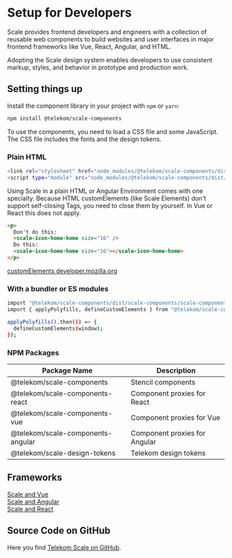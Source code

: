 # Setup for Developers

Scale provides frontend developers and engineers with a collection of reusable web components to build websites and user interfaces in major frontend frameworks like Vue, React, Angular, and HTML.

Adopting the Scale design system enables developers to use consistent markup, styles, and behavior in prototype and production work.

## Setting things up

Install the component library in your project with `npm` or `yarn`:

```bash
npm install @telekom/scale-components
```

To use the components, you need to load a CSS file and some JavaScript. The CSS file includes the fonts and the design tokens.

### Plain HTML

```bash
<link rel="stylesheet" href="node_modules/@telekom/scale-components/dist/scale-components/scale-components.css">
<script type="module" src="node_modules/@telekom/scale-components/dist/scale-components/scale-components.esm.js"></script>
```

Using Scale in a plain HTML or Angular Environment comes with one specialty. Because HTML customElements (like Scale Elements) don't support self-closing Tags, you need to close them by yourself. In Vue or React this does not apply.

```html
<p>
  Don't do this:
  <scale-icon-home-home size="16" />
  Do this:
  <scale-icon-home-home size="16"></scale-icon-home-home>
</p>
```

[customElements developer.mozilla.org](https://developer.mozilla.org/en-US/docs/Web/API/Window/customElements)

### With a bundler or ES modules

```bash
import "@telekom/scale-components/dist/scale-components/scale-components.css";
import { applyPolyfills, defineCustomElements } from "@telekom/scale-components/loader";

applyPolyfills().then(() => {
  defineCustomElements(window);
});
```

### NPM Packages

| Package Name                      | Description                   |
| --------------------------------- | ----------------------------- |
| @telekom/scale-components         | Stencil components            |
| @telekom/scale-components-react   | Component proxies for React   |
| @telekom/scale-components-vue     | Component proxies for Vue     |
| @telekom/scale-components-angular | Component proxies for Angular |
| @telekom/scale-design-tokens      | Telekom design tokens         |

## Frameworks

[Scale and Vue](./?path=/story/scale-for-developers-scale-and-vue--page)<br/>
[Scale and Angular](./?path=/story/scale-for-developers-scale-and-angular--page)<br/>
[Scale and React](./?path=/story/scale-for-developers-scale-and-react--page)

## Source Code on GitHub

Here you find [Telekom Scale on GitHub](https://github.com/telekom/scale/).